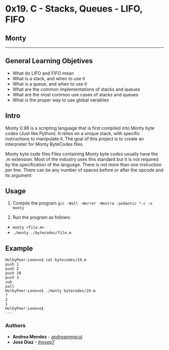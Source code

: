 # 0x19. C - Stacks, Queues - LIFO, FIFO
## Monty
___

## General Learning Objetives
- What do LIFO and FIFO mean
- What is a stack, and when to use it
- What is a queue, and when to use it
- What are the common implementations of stacks and queues
- What are the most common use cases of stacks and queues
- What is the proper way to use global variables

## Intro
Monty 0.98 is a scripting language that is first compiled into Monty byte codes (Just like Python). It relies on a unique stack, with specific instructions to manipulate it. The goal of this project is to create an interpreter for Monty ByteCodes files.

Monty byte code files
Files containing Monty byte codes usually have the .m extension. Most of the industry uses this standard but it is not required by the specification of the language. There is not more than one instruction per line. There can be any number of spaces before or after the opcode and its argument:

## Usage

1. Compile the program
`gcc -Wall -Werror -Wextra -pedantic *.c -o monty`

2. Run the program as follows:
-  `monty <file.m>`
-  `./monty ./bytecodes/file.m`

## Example
```
HolbyPeer-Lenovo$ cat bytecodes/19.m
push 1
push 2
push 10
push 3
sub
pall
HolbyPeer-Lenovo$ ./monty bytecodes/19.m 
7
2
1
HolbyPeer-Lenovo$
---
```
### Authors
* **Andrea Mendez** - [andreammgcol](https://github.com/andreammgcol)
* **Jose Diaz** - [jhosep7](https://github.com/jhosep7)

